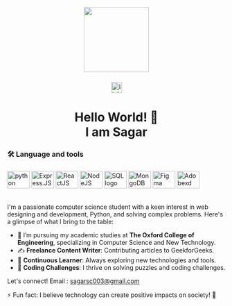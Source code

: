 <div align="center">
  <img height="150" src="https://media3.giphy.com/media/v1.Y2lkPTc5MGI3NjExZWRibnE1b2doNno1ZHFjYjQ2cGY2aXE3ejVuY2RxaTVhdG1tdDd6cyZlcD12MV9pbnRlcm5hbF9naWZfYnlfaWQmY3Q9dHM/qEqiI3Oq7vBkoE236M/100.webp"  />
</div>

###

<div align="center">
  <a href="https://www.linkedin.com/in/sagar-chintamani/" target="_blank">
    <img src="https://img.shields.io/static/v1?message=LinkedIn&logo=linkedin&label=&color=0077B5&logoColor=white&labelColor=&style=for-the-badge" height="25" alt="linkedin logo"  />
  </a>
 
</div>

###

<h1 align="center">Hello World! 👋<br>I am Sagar</h1>

###

<h3 align="left">🛠 Language and tools</h3>

###

<div align="left">
  <img src="https://cdn.jsdelivr.net/gh/devicons/devicon/icons/python/python-original.svg" height="40" width="52" alt="python logo"  />
  <img src="https://img.icons8.com/?size=100&id=SDVmtZ6VBGXt&format=png&color=000000" height="40" width="52" alt="Express.JS logo"/>
  <img src="https://img.icons8.com/?size=100&id=t5K2CR8feVdX&format=png&color=000000" height="40" width="52" alt="ReactJS logo"/>
  <img src="https://img.icons8.com/?size=100&id=54087&format=png&color=000000" height="40" width="52" alt="NodeJS logo"/>
  <img src="https://orade.com/wp-content/uploads/2017/10/mysql_logo-705x705.png" height="40" width="52" alt="SQL logo"/>
  <img src="https://www.vectorlogo.zone/logos/mongodb/mongodb-icon.svg" height="40" width="52" alt="MongoDB logo"/>
  <img src="https://img.icons8.com/?size=100&id=8gfeOoqrHqJU&format=png&color=000000" height="40" width="52" alt="Figma logo"  />
  <img src="https://img.icons8.com/?size=100&id=qeQp8vgeqeEa&format=png&color=000000" height="40" width="52" alt="Adobexd logo"  />
  
  
  
  
</div>
<br>

I'm a passionate computer science student with a keen interest in web designing and development, Python, and solving complex problems. 
Here's a glimpse of what I bring to the table:

- 💼 I’m pursuing my academic studies at **The Oxford College of Engineering**, specializing in Computer Science and New Technology.
- ✍️ **Freelance Content Writer**: Contributing articles to GeekforGeeks.
- 🌱 **Continuous Learner**: Always exploring new technologies and tools.
- 🧩 **Coding Challenges**: I thrive on solving puzzles and coding challenges.

Let's connect! 
Email : sagarsc003@gmail.com

⚡ Fun fact: I believe technology can create positive impacts on society! 🌟
